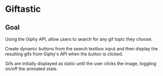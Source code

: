# Giftastic

## Goal

Using the Giphy API, allow users to search for any gif topic they choose.

Create dynamic buttons from the search textbox input and then display the resulting gifs from Giphy's API when the button is clicked.

Gifs are initially displayed as static until the user clicks the image, toggling on/off the animated state.
